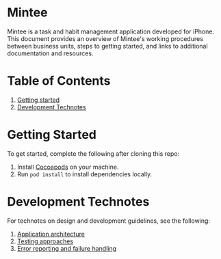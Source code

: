 # Mintee
Mintee is a task and habit management application developed for iPhone.  
This document provides an overview of Mintee's working procedures between business units, steps to getting started, and links to additional documentation and resources.  

# Table of Contents
1. [Getting started](#getting-started)
1. [Development Technotes](#development-technotes)

# Getting Started
To get started, complete the following after cloning this repo:  
1. Install [Cocoapods](https://cocoapods.org/) on your machine.
1. Run `pod install` to install dependencies locally.

# Development Technotes
For technotes on design and development guidelines, see the following:  
1. [Application architecture](./doc/Development/application-architecture.md)
1. [Testing approaches](./doc/Development/test-approach.md)
1. [Error reporting and failure handling](./doc/Development/error-reporting-and-handling.md)